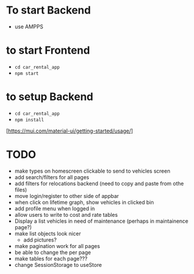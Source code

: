 # To start Backend
- use AMPPS

# to start Frontend
- `cd car_rental_app`
- `npm start`


# to setup Backend
- `cd car_rental_app`
- `npm install`


[https://mui.com/material-ui/getting-started/usage/]

# TODO

- make types on homescreen clickable to send to vehicles screen
- add search/filters for all pages
- add filters for relocations backend (need to copy and paste from othe files)
- move login/register to other side of appbar
- when click on lifetime graph, show vehicles in clicked bin
- add profile menu when logged in
- allow users to write to cost and rate tables
- Display a list vehicles in need of maintenance (perhaps in maintainence page?)
- make list objects look nicer
  - add pictures?
- make pagination work for all pages
- be able to change the per page
- make tables for each page???
- change SessionStorage to useStore